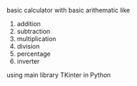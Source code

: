 basic calculator with basic arithematic like 
1. addition
2. subtraction
3. multiplication
4. division
5. percentage
6. inverter

using main library TKinter in Python
